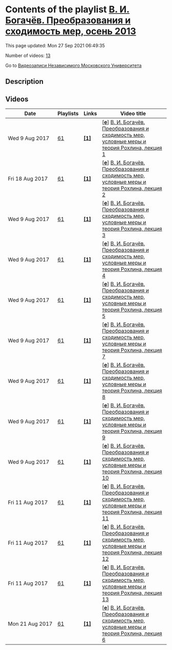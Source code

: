 # Contents of the playlist [В. И. Богачёв. Преобразования и сходимость мер, осень 2013](https://www.youtube.com/playlist?list=PLp9ABVh6_x4EifHK8yRd_ftq37z4VvzuT)

This page updated: Mon 27 Sep 2021 06:49:35

Number of videos: [13](#videos)

Go to [Видеозаписи Независимого Московского Университета](../README.md)

## Description



## Videos

|Date|Playlists|Links|Video title|
|---|---|---|---|
| Wed&nbsp;9&nbsp;Aug&nbsp;2017 | [61](../playlists/61 "В. И. Богачёв. Преобразования и сходимость мер, осень 2013") | [**[1]**](http://ium.mccme.ru/f13/bogachev.html) | [[**e**](https://studio.youtube.com/video/FNuAaZ28B1E/edit "Edit")] [В. И. Богачёв. Преобразования и сходимость мер, условные меры и теория Рохлина, лекция 1](https://www.youtube.com/watch?v=FNuAaZ28B1E&list=PLp9ABVh6_x4EifHK8yRd_ftq37z4VvzuT "Спецкурс, рекомендованный для 3 курса и старше. &#013;11 сентября 2013 г. 17:30, НМУ 303 (Москва, Большой Власьевский пер., 11)&#013;http://ium.mccme.ru/f13/bogachev.html") |
| Fri&nbsp;18&nbsp;Aug&nbsp;2017 | [61](../playlists/61 "В. И. Богачёв. Преобразования и сходимость мер, осень 2013") | [**[1]**](http://ium.mccme.ru/f13/bogachev.html) | [[**e**](https://studio.youtube.com/video/xBKkRH6Umg8/edit "Edit")] [В. И. Богачёв. Преобразования и сходимость мер, условные меры и теория Рохлина, лекция 2](https://www.youtube.com/watch?v=xBKkRH6Umg8&list=PLp9ABVh6_x4EifHK8yRd_ftq37z4VvzuT "Приносим извинения за несвоевременную загрузку данной лекции.&#013;Спецкурс, рекомендованный для 3 курса и старше. &#013;18 сентября 2013 г. 17:30, НМУ 303 (Москва, Большой Власьевский пер., 11)&#013;http://ium.mccme.ru/f13/bogachev.html") |
| Wed&nbsp;9&nbsp;Aug&nbsp;2017 | [61](../playlists/61 "В. И. Богачёв. Преобразования и сходимость мер, осень 2013") | [**[1]**](http://ium.mccme.ru/f13/bogachev.html) | [[**e**](https://studio.youtube.com/video/vsGBUQqzJ-c/edit "Edit")] [В. И. Богачёв. Преобразования и сходимость мер, условные меры и теория Рохлина, лекция 3](https://www.youtube.com/watch?v=vsGBUQqzJ-c&list=PLp9ABVh6_x4EifHK8yRd_ftq37z4VvzuT "Спецкурс, рекомендованный для 3 курса и старше. &#013;25 сентября 2013 г. 17:30, НМУ 303 (Москва, Большой Власьевский пер., 11)&#013;http://ium.mccme.ru/f13/bogachev.html") |
| Wed&nbsp;9&nbsp;Aug&nbsp;2017 | [61](../playlists/61 "В. И. Богачёв. Преобразования и сходимость мер, осень 2013") | [**[1]**](http://ium.mccme.ru/f13/bogachev.html) | [[**e**](https://studio.youtube.com/video/epIdQZx96Ag/edit "Edit")] [В. И. Богачёв. Преобразования и сходимость мер, условные меры и теория Рохлина, лекция 4](https://www.youtube.com/watch?v=epIdQZx96Ag&list=PLp9ABVh6_x4EifHK8yRd_ftq37z4VvzuT "Спецкурс, рекомендованный для 3 курса и старше.&#013;Заменяет С.В.Шапошников.&#013;2 октября 2013 г. 17:30, НМУ 303 (Москва, Большой Власьевский пер., 11)&#013;http://ium.mccme.ru/f13/bogachev.html") |
| Wed&nbsp;9&nbsp;Aug&nbsp;2017 | [61](../playlists/61 "В. И. Богачёв. Преобразования и сходимость мер, осень 2013") | [**[1]**](http://ium.mccme.ru/f13/bogachev.html) | [[**e**](https://studio.youtube.com/video/F2Rw1QtrfUE/edit "Edit")] [В. И. Богачёв. Преобразования и сходимость мер, условные меры и теория Рохлина, лекция 5](https://www.youtube.com/watch?v=F2Rw1QtrfUE&list=PLp9ABVh6_x4EifHK8yRd_ftq37z4VvzuT "Спецкурс, рекомендованный для 3 курса и старше. &#013;Заменяет С.В.Шапошников.&#013;9 октября 2013 г. 17:30, НМУ 303 (Москва, Большой Власьевский пер., 11)&#013;http://ium.mccme.ru/f13/bogachev.html") |
| Wed&nbsp;9&nbsp;Aug&nbsp;2017 | [61](../playlists/61 "В. И. Богачёв. Преобразования и сходимость мер, осень 2013") | [**[1]**](http://ium.mccme.ru/f13/bogachev.html) | [[**e**](https://studio.youtube.com/video/jyo-jrKfOKc/edit "Edit")] [В. И. Богачёв. Преобразования и сходимость мер, условные меры и теория Рохлина, лекция 7](https://www.youtube.com/watch?v=jyo-jrKfOKc&list=PLp9ABVh6_x4EifHK8yRd_ftq37z4VvzuT "Спецкурс, рекомендованный для 3 курса и старше. &#013;23 октября 2013 г. 17:30, НМУ 303 (Москва, Большой Власьевский пер., 11)&#013;http://ium.mccme.ru/f13/bogachev.html") |
| Wed&nbsp;9&nbsp;Aug&nbsp;2017 | [61](../playlists/61 "В. И. Богачёв. Преобразования и сходимость мер, осень 2013") | [**[1]**](http://ium.mccme.ru/f13/bogachev.html) | [[**e**](https://studio.youtube.com/video/aHquD9R6YVQ/edit "Edit")] [В. И. Богачёв. Преобразования и сходимость мер, условные меры и теория Рохлина, лекция 8](https://www.youtube.com/watch?v=aHquD9R6YVQ&list=PLp9ABVh6_x4EifHK8yRd_ftq37z4VvzuT "Спецкурс, рекомендованный для 3 курса и старше. &#013;30 октября 2013 г. 17:30, НМУ 303 (Москва, Большой Власьевский пер., 11)&#013;http://ium.mccme.ru/f13/bogachev.html") |
| Wed&nbsp;9&nbsp;Aug&nbsp;2017 | [61](../playlists/61 "В. И. Богачёв. Преобразования и сходимость мер, осень 2013") | [**[1]**](http://ium.mccme.ru/f13/bogachev.html) | [[**e**](https://studio.youtube.com/video/KvpCQvwGFb8/edit "Edit")] [В. И. Богачёв. Преобразования и сходимость мер, условные меры и теория Рохлина, лекция 9](https://www.youtube.com/watch?v=KvpCQvwGFb8&list=PLp9ABVh6_x4EifHK8yRd_ftq37z4VvzuT "Спецкурс, рекомендованный для 3 курса и старше. &#013;6 ноября 2013 г. 17:30, НМУ 303 (Москва, Большой Власьевский пер., 11)&#013;http://ium.mccme.ru/f13/bogachev.html") |
| Wed&nbsp;9&nbsp;Aug&nbsp;2017 | [61](../playlists/61 "В. И. Богачёв. Преобразования и сходимость мер, осень 2013") | [**[1]**](http://ium.mccme.ru/f13/bogachev.html) | [[**e**](https://studio.youtube.com/video/Inp8IPSeadA/edit "Edit")] [В. И. Богачёв. Преобразования и сходимость мер, условные меры и теория Рохлина, лекция 10](https://www.youtube.com/watch?v=Inp8IPSeadA&list=PLp9ABVh6_x4EifHK8yRd_ftq37z4VvzuT "Спецкурс, рекомендованный для 3 курса и старше. &#013;13 ноября 2013 г. 17:30, НМУ 303 (Москва, Большой Власьевский пер., 11)&#013;http://ium.mccme.ru/f13/bogachev.html") |
| Fri&nbsp;11&nbsp;Aug&nbsp;2017 | [61](../playlists/61 "В. И. Богачёв. Преобразования и сходимость мер, осень 2013") | [**[1]**](http://ium.mccme.ru/f13/bogachev.html) | [[**e**](https://studio.youtube.com/video/eIMwTnjvAfk/edit "Edit")] [В. И. Богачёв. Преобразования и сходимость мер, условные меры и теория Рохлина, лекция 11](https://www.youtube.com/watch?v=eIMwTnjvAfk&list=PLp9ABVh6_x4EifHK8yRd_ftq37z4VvzuT "Спецкурс, рекомендованный для 3 курса и старше. &#013;20 ноября 2013 г. 17:30, НМУ 303 (Москва, Большой Власьевский пер., 11)&#013;http://ium.mccme.ru/f13/bogachev.html") |
| Fri&nbsp;11&nbsp;Aug&nbsp;2017 | [61](../playlists/61 "В. И. Богачёв. Преобразования и сходимость мер, осень 2013") | [**[1]**](http://ium.mccme.ru/f13/bogachev.html) | [[**e**](https://studio.youtube.com/video/iiXazLtYyzM/edit "Edit")] [В. И. Богачёв. Преобразования и сходимость мер, условные меры и теория Рохлина, лекция 12](https://www.youtube.com/watch?v=iiXazLtYyzM&list=PLp9ABVh6_x4EifHK8yRd_ftq37z4VvzuT "Спецкурс, рекомендованный для 3 курса и старше. &#013;27 ноября 2013 г. 17:30, НМУ 303 (Москва, Большой Власьевский пер., 11)&#013;http://ium.mccme.ru/f13/bogachev.html") |
| Fri&nbsp;11&nbsp;Aug&nbsp;2017 | [61](../playlists/61 "В. И. Богачёв. Преобразования и сходимость мер, осень 2013") | [**[1]**](http://ium.mccme.ru/f13/bogachev.html) | [[**e**](https://studio.youtube.com/video/t2Rl8Jf-pTc/edit "Edit")] [В. И. Богачёв. Преобразования и сходимость мер, условные меры и теория Рохлина, лекция 13](https://www.youtube.com/watch?v=t2Rl8Jf-pTc&list=PLp9ABVh6_x4EifHK8yRd_ftq37z4VvzuT "Спецкурс, рекомендованный для 3 курса и старше. &#013;4 декабря 2013 г. 17:30, НМУ 303 (Москва, Большой Власьевский пер., 11)&#013;http://ium.mccme.ru/f13/bogachev.html") |
| Mon&nbsp;21&nbsp;Aug&nbsp;2017 | [61](../playlists/61 "В. И. Богачёв. Преобразования и сходимость мер, осень 2013") | [**[1]**](http://ium.mccme.ru/f13/bogachev.html) | [[**e**](https://studio.youtube.com/video/sNYxD1yMR74/edit "Edit")] [В. И. Богачёв. Преобразования и сходимость мер, условные меры и теория Рохлина, лекция 6](https://www.youtube.com/watch?v=sNYxD1yMR74&list=PLp9ABVh6_x4EifHK8yRd_ftq37z4VvzuT "Исправлена ошибка с видео, лекция перезалита.&#013;Спецкурс, рекомендованный для 3 курса и старше. &#013;16 октября 2013 г. 17:30, НМУ 303 (Москва, Большой Власьевский пер., 11)&#013;http://ium.mccme.ru/f13/bogachev.html") |
